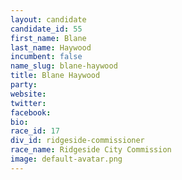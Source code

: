```yaml
---
layout: candidate
candidate_id: 55
first_name: Blane
last_name: Haywood
incumbent: false
name_slug: blane-haywood
title: Blane Haywood
party: 
website: 
twitter: 
facebook: 
bio: 
race_id: 17
div_id: ridgeside-commissioner
race_name: Ridgeside City Commission
image: default-avatar.png
---
```

